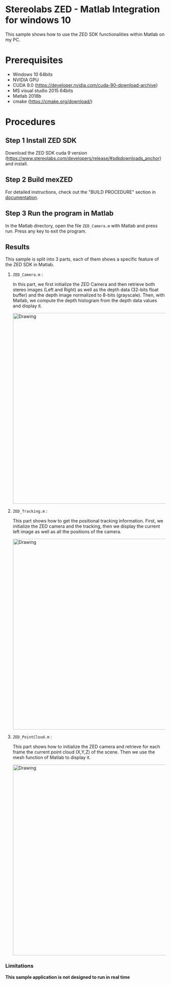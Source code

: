 # Stereolabs ZED - Matlab Integration for windows 10 

This sample shows how to use the ZED SDK functionalities within Matlab on my PC.


# Prerequisites

- Windows 10 64bits 
- NVIDIA GPU 
- CUDA 9.0 (https://developer.nvidia.com/cuda-90-download-archive)
- MS visual studio 2015 64bits
- Matlab 2018b
- cmake (https://cmake.org/download/)


# Procedures

## Step 1 Install ZED SDK

Download the ZED SDK cuda 9 version (https://www.stereolabs.com/developers/release/#sdkdownloads_anchor) and install.

## Step 2 Build mexZED

For detailed instructions, check out the "BUILD PROCEDURE" section in [documentation](https://www.stereolabs.com/documentation/integrations/matlab/getting-started.html).


## Step 3 Run the program in Matlab
In the Matlab directory, open the file `ZED_Camera.m` with Matlab and press run. Press any key to exit the program.

## Results

This sample is split into 3 parts, each of them shows a specific feature of the ZED SDK in Matlab.

1. `ZED_Camera.m` :

	In this part, we first initialize the ZED Camera and then retrieve both stereo images (Left and Right) as well as the depth data (32-bits float buffer) and the depth image normalized to 8-bits (grayscale). Then, with Matlab, we compute the depth histogram from the depth data values and display it.

	<img src="ZED_Camera.png" alt="Drawing" style="width: 600px;"/>

2. `ZED_Tracking.m` :

	This part shows how to get the positional tracking information. First, we initialize the ZED camera and the tracking, then we display the current left image as well as all the positions of the camera.

	<img src="ZED_Tracking.png" alt="Drawing" style="width: 600px;"/>

3. `ZED_PointCloud.m` :

	This part shows how to initialize the ZED camera and retrieve for each frame the current point cloud (X,Y,Z) of the scene. Then we use the mesh function of Matlab to display it.

	<img src="ZED_PointCloud.png" alt="Drawing" style="width: 600px;"/>

### Limitations
**This sample application is not designed to run in real time**
